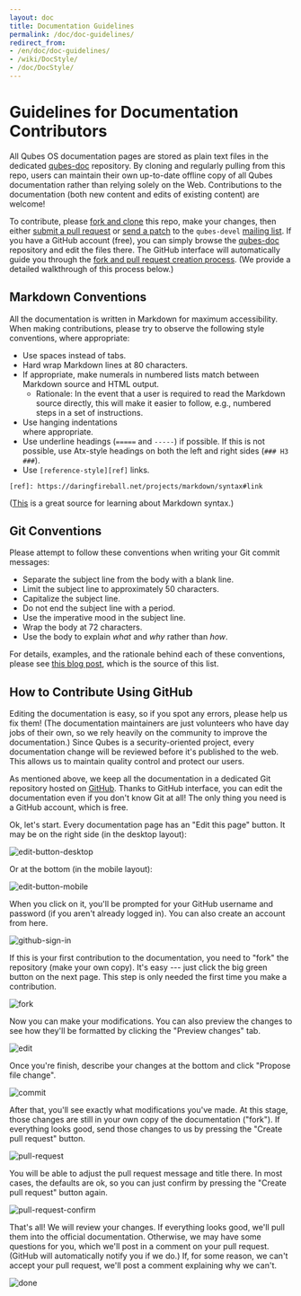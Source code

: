 ```yaml
---
layout: doc
title: Documentation Guidelines
permalink: /doc/doc-guidelines/
redirect_from:
- /en/doc/doc-guidelines/
- /wiki/DocStyle/
- /doc/DocStyle/
---
```


Guidelines for Documentation Contributors
=========================================

All Qubes OS documentation pages are stored as plain text files in the
dedicated [qubes-doc] repository. By cloning and regularly pulling from
this repo, users can maintain their own up-to-date offline copy of all Qubes
documentation rather than relying solely on the Web.  Contributions to the
documentation (both new content and edits of existing content) are welcome!

To contribute, please [fork and clone][gh-fork] this repo, make your changes,
then either [submit a pull request][gh-pull] or [send a patch][patch] to the
`qubes-devel` [mailing list][lists]. If you have a GitHub account (free), you
can simply browse the [qubes-doc] repository and edit the files there. The
GitHub interface will automatically guide you through the
[fork and pull request creation process][gh-fork]. (We provide a detailed
walkthrough of this process below.)


Markdown Conventions
--------------------

All the documentation is written in Markdown for maximum accessibility. When
making contributions, please try to observe the following style conventions,
where appropriate:

 * Use spaces instead of tabs.
 * Hard wrap Markdown lines at 80 characters.
 * If appropriate, make numerals in numbered lists match between Markdown
   source and HTML output.
   * Rationale: In the event that a user is required to read the Markdown source
     directly, this will make it easier to follow, e.g., numbered steps in a set
     of instructions.
 * Use hanging indentations  
   where appropriate.
 * Use underline headings (`=====` and `-----`) if possible. If this is not
   possible, use Atx-style headings on both the left and right sides
   (`### H3 ###`).
 * Use `[reference-style][ref]` links.  
 
`[ref]: https://daringfireball.net/projects/markdown/syntax#link`

([This][md] is a great source for learning about Markdown syntax.)


Git Conventions
---------------

Please attempt to follow these conventions when writing your Git commit
messages:

 * Separate the subject line from the body with a blank line.
 * Limit the subject line to approximately 50 characters.
 * Capitalize the subject line.
 * Do not end the subject line with a period.
 * Use the imperative mood in the subject line.
 * Wrap the body at 72 characters.
 * Use the body to explain *what* and *why* rather than *how*.

For details, examples, and the rationale behind each of these conventions,
please see [this blog post][git-commit], which is the source of this list.


How to Contribute Using GitHub
------------------------------

Editing the documentation is easy, so if you spot any errors, please help us
fix them! (The documentation maintainers are just volunteers who have day jobs
of their own, so we rely heavily on the community to improve the documentation.)
Since Qubes is a security-oriented project, every documentation change will be
reviewed before it's published to the web. This allows us to maintain quality
control and protect our users.

As mentioned above, we keep all the documentation in a dedicated Git repository
hosted on [GitHub][github]. Thanks to GitHub interface, you can edit the
documentation even if you don't know Git at all! The only thing you need is a
GitHub account, which is free.

Ok, let's start. Every documentation page has an "Edit this page" button. It may
be on the right side (in the desktop layout):

![edit-button-desktop](/attachment/wiki/doc-edit/03-button2.png)

Or at the bottom (in the mobile layout):

![edit-button-mobile](/attachment/wiki/doc-edit/02-button1.png)

When you click on it, you'll be prompted for your GitHub username and password
(if you aren't already logged in). You can also create an account from here.

![github-sign-in](/attachment/wiki/doc-edit/04-sign-in.png)

If this is your first contribution to the documentation, you need to "fork" the
repository (make your own copy). It's easy --- just click the big green button
on the next page. This step is only needed the first time you make a
contribution.

![fork](/attachment/wiki/doc-edit/05-fork.png)

Now you can make your modifications. You can also preview the changes to see how
they'll be formatted by clicking the "Preview changes" tab.

![edit](/attachment/wiki/doc-edit/06-edit.png)

Once you're finish, describe your changes at the bottom and click "Propose file
change".

![commit](/attachment/wiki/doc-edit/07-commit-msg.png)

After that, you'll see exactly what modifications you've made. At this stage,
those changes are still in your own copy of the documentation ("fork"). If
everything looks good, send those changes to us by pressing the "Create pull
request" button.

![pull-request](/attachment/wiki/doc-edit/08-review-changes.png)

You will be able to adjust the pull request message and title there. In most
cases, the defaults are ok, so you can just confirm by pressing the "Create pull
request" button again.

![pull-request-confirm](/attachment/wiki/doc-edit/09-create-pull-request.png)

That's all! We will review your changes. If everything looks good, we'll pull
them into the official documentation. Otherwise, we may have some questions for
you, which we'll post in a comment on your pull request. (GitHub will
automatically notify you if we do.) If, for some reason, we can't accept your
pull request, we'll post a comment explaining why we can't.

![done](/attachment/wiki/doc-edit/10-done.png)


[md]: https://daringfireball.net/projects/markdown/syntax
[qubes-doc]: https://github.com/QubesOS/qubes-doc
[qubes]: https://github.com/QubesOS
[gh-fork]: https://guides.github.com/activities/forking/
[gh-pull]: https://help.github.com/articles/using-pull-requests/
[patch]: /doc/SourceCode/#sending-a-patch
[lists]: https://www.qubes-os.org/doc/QubesLists/
[github]: https://github.com/
[git-commit]: http://chris.beams.io/posts/git-commit/
